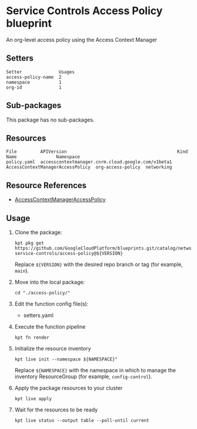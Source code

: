 # Service Controls Access Policy blueprint

An org-level access policy using the Access Context Manager

## Setters

```
Setter              Usages
access-policy-name  2
namespace           1
org-id              1
```

## Sub-packages

This package has no sub-packages.

## Resources

```
File         APIVersion                                          Kind                              Name               Namespace
policy.yaml  accesscontextmanager.cnrm.cloud.google.com/v1beta1  AccessContextManagerAccessPolicy  org-access-policy  networking
```

## Resource References

- [AccessContextManagerAccessPolicy](https://cloud.google.com/config-connector/docs/reference/resource-docs/accesscontextmanager/accesscontextmanageraccesspolicy)

## Usage

1.  Clone the package:
    ```
    kpt pkg get https://github.com/GoogleCloudPlatform/blueprints.git/catalog/networking/vpc-service-controls/access-policy@${VERSION}
    ```
    Replace `${VERSION}` with the desired repo branch or tag
    (for example, `main`).

1.  Move into the local package:
    ```
    cd "./access-policy/"
    ```

1.  Edit the function config file(s):
    - setters.yaml

1.  Execute the function pipeline
    ```
    kpt fn render
    ```

1.  Initialize the resource inventory
    ```
    kpt live init --namespace ${NAMESPACE}"
    ```
    Replace `${NAMESPACE}` with the namespace in which to manage
    the inventory ResourceGroup (for example, `config-control`).

1.  Apply the package resources to your cluster
    ```
    kpt live apply
    ```

1.  Wait for the resources to be ready
    ```
    kpt live status --output table --poll-until current
    ```

